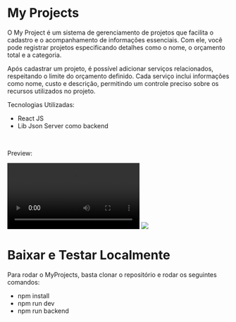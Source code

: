 # My Projects

<p>O My Project é um sistema de gerenciamento de projetos que facilita o cadastro e o acompanhamento de informações essenciais. Com ele, você pode registrar projetos especificando detalhes como o nome, o orçamento total e a categoria. </p>
<p>Após cadastrar um projeto, é possível adicionar serviços relacionados, respeitando o limite do orçamento definido. Cada serviço inclui informações como nome, custo e descrição, permitindo um controle preciso sobre os recursos utilizados no projeto.</p>

<p>Tecnologias Utilizadas:</p>
<ul>
  <li>React JS</li>
  <li>Lib Json Server como backend</li>
</ul>
<br>

<p>Preview:</p>
<video>
  <source src="https://drive.google.com/uc?id=1-pPaaGrko1WRPUD7cy-FmCXVmdoul6n5"></source>
</video>
<img src="https://drive.google.com/uc?id=1GaMdENYhkiFBek1BGTaTYwPhmRj8i82J">

# Baixar e Testar Localmente
<p>Para rodar o MyProjects, basta clonar o repositório e rodar os seguintes comandos:</p>
<ul>
  <li>npm install</li>
  <li>npm run dev</li>
  <li>npm run backend</li>
</ul>

